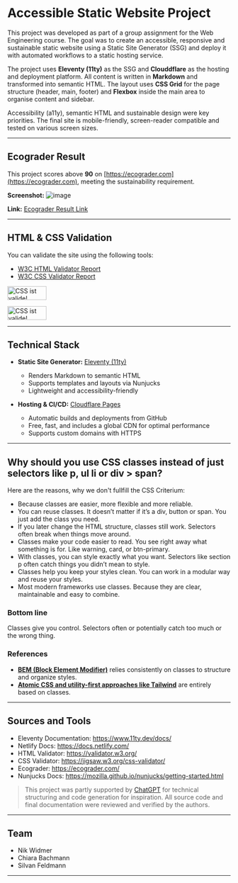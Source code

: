 # Accessible Static Website Project

This project was developed as part of a group assignment for the Web Engineering course. The goal was to create an accessible, responsive and sustainable static website using a Static Site Generator (SSG) and deploy it with automated workflows to a static hosting service.

The project uses **Eleventy (11ty)** as the SSG and **Clouddflare** as the hosting and deployment platform. All content is written in **Markdown** and transformed into semantic HTML. The layout uses **CSS Grid** for the page structure (header, main, footer) and **Flexbox** inside the main area to organise content and sidebar.

Accessibility (a11y), semantic HTML and sustainable design were key priorities. The final site is mobile-friendly, screen-reader compatible and tested on various screen sizes.

---

## Ecograder Result

This project scores above **90** on [https://ecograder.com](https://ecograder.com), meeting the sustainability requirement.

**Screenshot:**
![image](https://github.com/user-attachments/assets/ac7cbdac-4206-4de3-bb4f-355eb5e660bf)

**Link:** [Ecograder Result Link](https://ecograder.com/report/FX8KrQzJGjDfbUe0fXEfB8JN)


---

## HTML & CSS Validation

You can validate the site using the following tools:

- [W3C HTML Validator Report](https://validator.w3.org/nu/?showsource=yes&showoutline=yes&showimagereport=yes&doc=https%3A%2F%2Fweb-project-eleventy.pages.dev%2F)
- [W3C CSS Validator Report](https://jigsaw.w3.org/css-validator/validator?uri=https%3A%2F%2Fweb-project-eleventy.pages.dev/&profile=css3svg)

<p>
        <img style="border:0;width:88px;height:31px"
            src="https://jigsaw.w3.org/css-validator/images/vcss-blue"
            alt="CSS ist valide!" />
</p>
<p>
        <img style="border:0;width:88px;height:31px"
            src="https://jigsaw.w3.org/css-validator/images/vcss"
            alt="CSS ist valide!" />
</p>
          

---

## Technical Stack

- **Static Site Generator:** [Eleventy (11ty)](https://www.11ty.dev/)
    - Renders Markdown to semantic HTML
    - Supports templates and layouts via Nunjucks
    - Lightweight and accessibility-friendly

- **Hosting & CI/CD:** [Cloudflare Pages](https://pages.cloudflare.com/)
    - Automatic builds and deployments from GitHub
    - Free, fast, and includes a global CDN for optimal performance
    - Supports custom domains with HTTPS

---

## Why should you use CSS classes instead of just selectors like p, ul li or div > span?
Here are the reasons, why we don't fullfill the CSS Criterium: 

- Because classes are easier, more flexible and more reliable.
- You can reuse classes. It doesn’t matter if it’s a div, button or span. You just add the class you need.
- If you later change the HTML structure, classes still work. Selectors often break when things move around.
- Classes make your code easier to read. You see right away what something is for. Like warning, card, or btn-primary.
- With classes, you can style exactly what you want. Selectors like section p often catch things you didn’t mean to style.
- Classes help you keep your styles clean. You can work in a modular way and reuse your styles.
- Most modern frameworks use classes. Because they are clear, maintainable and easy to combine.
  
### Bottom line
Classes give you control. Selectors often or potentially catch too much or the wrong thing.

### References 
- **[BEM (Block Element Modifier)](https://getbem.com/)** relies consistently on classes to structure and organize styles.
- **[Atomic CSS and utility-first approaches like Tailwind](https://tailwindcss.com/docs/utility-first)** are entirely based on classes.




---

## Sources and Tools

- Eleventy Documentation: https://www.11ty.dev/docs/
- Netlify Docs: https://docs.netlify.com/
- HTML Validator: https://validator.w3.org/
- CSS Validator: https://jigsaw.w3.org/css-validator/
- Ecograder: https://ecograder.com/
- Nunjucks Docs: https://mozilla.github.io/nunjucks/getting-started.html

> This project was partly supported by [ChatGPT](https://openai.com/chatgpt) for technical structuring and code generation for inspiration. All source code and final documentation were reviewed and verified by the authors.

---

## Team

- Nik Widmer 
- Chiara Bachmann
- Silvan Feldmann

---

